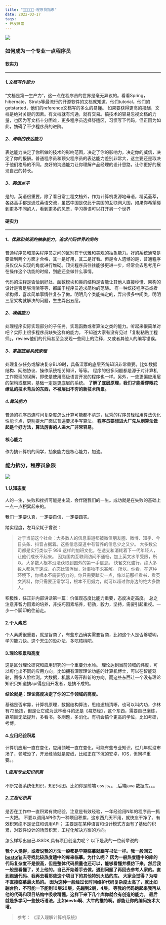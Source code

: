 ```yaml
---
title: "📣🐘🐘🐘🐘-程序员指东"
date: 2022-03-17
tags: 
- 开发日常
---
```

![](https://upload-images.jianshu.io/upload_images/15312191-72731a26ee60634c.jpg?imageMogr2/auto-orient/strip%7CimageView2/2/w/1240)

### 如何成为一个专业一点程序员
#### 软实力
---
##### 1.文档写作能力
“文档是第一生产力”，这一点在程序员的世界是毫无异议的。看看Spring，hibernate，Struts等最流行的开源软件的文档就知道，他们tutorial，他们的getstarted，他们的reference文档写的多么的易懂。
如果要获得更高的报酬，文档是绝对关键的因素。有文档就有沟通，就有交易。搞技术的容易忽视文档的力量，也因为写文档十分困难，更多程序员选择舒适区，习惯写下代码，但正因为如此，妨碍了不少程序员的进阶。


##### 2、清晰的表达能力
表达能力决定了你所做的技术的影响范围，决定了你的影响力，决定你的威信，决定了你的报酬。普通程序员和顶尖程序员的表达能力差别非常大，这主要还是取决于他们格局的不同。良好的沟通能力让你理解产品经理的设计思路，让你更好的展现自己的特长。
##### 3、英语水平
是的，英语很重要，除了看日常工程文档外，作为计算机发源地母语，精英荟萃，各路高手都是通过英语交流，虽然中国是仅此于美国的互联网大国，如果你希望碰到更多不同的人，看到更多的风景，学习英语可以打开另一个世界
#### 硬实力
---
##### 1、优雅和美观的抽象能力，追求代码世界的简约
普通程序员和顶尖程序员之间的区别在于优雅和美观的抽象能力。好的系统通常是要做到两个方面才合格，其一是好用，其二是好看。但是令人遗憾的是，普通程序员仅仅从实现的角度进行堆砌。顶尖程序员往往能够更进一步，经常会去思考用户在操作这个功能的时候，到底还会做什么事情。

代码的注释是否恰到好处、函数模块和类的结构是否能让其他人直接秒懂、架构的设计是否足够清晰等等，都属于程序员追求简约的范畴。
有一种炫技程序员或者架构师，喜欢简单事情往复杂了做。明明几个类能搞定的，弄出很多中间类，明明三层架构就解决的问题，生生弄出五层。

##### 2、裸编能力
处理程序实际实现部分的子任务，实现函数或者算法之类的能力。听起来很简单对吧？实际上很多程序员缺失这样的能力。
不知道大家有没有见过「复制粘贴工程师」，review他们的代码甚至会发现一些网上的注释，又或者其他人的编写错误。

##### 3、掌握底层系统原理
处理复杂任务或解决复杂BUG时，具备深厚的底层系统知识非常重要。比如数据结构、网络协议、操作系统相关知识，等等。
程序的很多问题都是源于对计算机工作原理的误解，即使是使用高级语言开发的程序也一样。另外，一些更偏应用层的架构或框架，基础一定是更底层的系统。
**了解了底层原理，我们才能看穿眼花缭乱的技术背后的东西，不被层出不穷的新技术所累。**

##### 4.算法能力
普通的程序员连时间复杂度怎么计算可能都不清楚，优秀的程序员轻松用算法优化性能卡点，更别提大厂面试普遍要求手写算法。
**程序员要想进大厂先从刷算法做起是个好方法，算法厉害的人进大厂非常容易。**


#### 核心能力
作为搞计算机的同学，抽象能力是核心能力，加油。


### 能力拆分，程序员象限
![](https://upload-images.jianshu.io/upload_images/15312191-ad02c1fdf9fab09c.png?imageMogr2/auto-orient/strip%7CimageView2/2/w/1240)

#### 1.认知态度
人的一生，失败和挫折可能是主流，会伴随我们的一生。成功就是在失败的基础上一点一点积累起来的。

我们一定要认真，一定要自信，一定要踏实。

踏实程度，左耳朵耗子曾说：
>对于当前这个社会：大多数人的信息渠道都被微信朋友圈、微博、知乎、今日头条、抖音占据着。这些信息渠道中有营养的信息少之又少。
大多数公司都是实行类似于 996 这样的加班文化，在透支和消耗着下一代年轻人，让他们成长不起来。
因为国内互联网访问不通畅，加上英文水平受限，所以，大多数人根本没法获取到国外的第一手信息。
快餐文化盛行，绝大多数人都急于速成，心态比较浮燥，对事物不求甚解。
所以，你看，在这种环境下，你根本不需要努力的。你只需要踏实一点，像以前那样看书，看英文资料，你只需要正常学习，根本不用努力，就可以超过你身边的绝大多数人。

积极性，任正非内部讲话第一篇：价值观态度比能力重要，态度决定高度。
总之注意非智力因素的培养，非技巧因素培养，韧劲，毅力，坚持，需要引起重视。一步一个脚印的往前走。
#### 2.个人素质 
个人素质很重要，就是智商了，有些东西确实需要智商，比如这个人是否够聪明，学习能力快。这个天生的没办法，多吃核桃吧。
#### 3.理论积累和高度
这是区分理论研究和应用研究的一个重要分水岭。
理论达到当前领域的纬度，可以孵化出不同的应用方向。比如拥有深厚理论功底的计算机博士，可以在智能驾驶，图像人脸检测，大数据，机器人等开辟新的方向。而这些东西让一个没有理论知识只知道搞api得应用开发者，是搞不成的。

**结论就是：理论高度决定了你的工作领域的高度。**

基础是否牢靠，计算机原理，数据结构算法，思维逻辑清晰，也可以叫内功，少林有72绝技，但是让它成为武林泰斗的还是《易筋经》，这个东西，需要自己磨练，靠项目无法提升，多看书，多刷题，多消化。有机会搞个更高的学位，比如考研，考博。

#### 4.应用经验积累
计算机应用一直在变化，应用领域一直在变化，可能有些专业知识，过几年就没市场了，领域没了，开发经验就是废纸，比如正在下沉的安卓，IOS，但同样重要。。

##### 1.应用专业知识积累
不断完善系统化知识，知识地图。比如你是前端 css js。。 ,后端java 数据库。。。
#####  2.工程化积累
是否在工作中一直积累有效经验，注意是有效经验，一年经验用N年的程序员一抓一大把。
不要以调用API作为一种项目积累，这东西几天不用，就快忘干净了。有效积累绝不是记住和调用APi；
主要是在某种语言和设计模式方面有了基础的积累，对软件设计的场景积累，工程化解决方案的方向。

怎么样写出自己JSSDK,具有项目创造力呢？
以下是我的一位前辈说的:


**我个人觉得，或者说我的方法一般都是早期临摹就跟写书法一样。我一般回去[bestofjs](https://bestofjs.org/)去寻找比较热度适中的库来临摹。为什么呢？
因为一般热度适中的库的代码复杂度不是很高，但是整体代码质量也还可以，能够看懂并模仿下来。然后我一般是看懂了，关上他的。自己开始着手去做，遇到问题了再回去参考人家的。直到跑通代码、我再去看那些这个项目下的其他特别火热的库。
大家会觉得？为啥不直接临摹最火热的。
因为这种一般经过长时间维护代码复杂度太高了，就比如蹦台阶，不可能一下能到10层20层，先蹦到2层，4层。
等我的代码跑起来我再从他的代码和项目结构中吸收精髓。这样下来下几个库你就会有创造的能力。
最后就是多学习一些技巧语法，比如devto啊、大牛的推特啊。都能让你的编码技术大增。**

> 参考： 《深入理解计算机系统》
